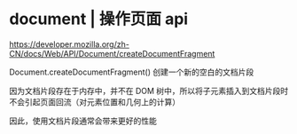 # document | 操作页面 api

https://developer.mozilla.org/zh-CN/docs/Web/API/Document/createDocumentFragment

Document.createDocumentFragment()
创建一个新的空白的文档片段

因为文档片段存在于内存中，并不在 DOM 树中，所以将子元素插入到文档片段时不会引起页面回流（对元素位置和几何上的计算）

因此，使用文档片段通常会带来更好的性能